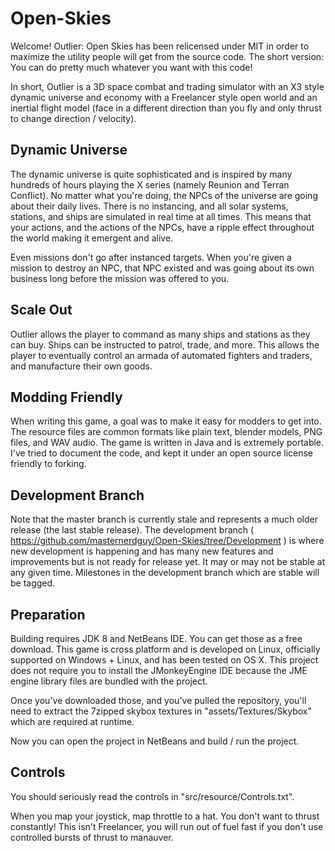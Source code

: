 # Open-Skies

Welcome! Outlier: Open Skies has been relicensed under MIT in order to maximize the utility people will get from the source code. The short version: You can do pretty much whatever you want with this code!

In short, Outlier is a 3D space combat and trading simulator with an X3 style dynamic universe and economy with a Freelancer style open world and an inertial flight model (face in a different direction than you fly and only thrust to change direction / velocity).

Dynamic Universe
----------------
The dynamic universe is quite sophisticated and is inspired by many hundreds of hours playing the X series (namely Reunion and Terran Conflict). No matter what you're doing, the NPCs of the universe are going about their daily lives. There is no instancing, and all solar systems, stations, and ships are simulated in real time at all times. This means that your actions, and the actions of the NPCs, have a ripple effect throughout the world making it emergent and alive.

Even missions don't go after instanced targets. When you're given a mission to destroy an NPC, that NPC existed and was going about its own business long before the mission was offered to you.

Scale Out
---------
Outlier allows the player to command as many ships and stations as they can buy. Ships can be instructed to patrol, trade, and more. This allows the player to eventually control an armada of automated fighters and traders, and manufacture their own goods.

Modding Friendly
----------------
When writing this game, a goal was to make it easy for modders to get into. The resource files are common formats like plain text, blender models, PNG files, and WAV audio. The game is written in Java and is extremely portable. I've tried to document the code, and kept it under an open source license friendly to forking.

Development Branch
------------------
Note that the master branch is currently stale and represents a much older release (the last stable release). The development branch ( https://github.com/masternerdguy/Open-Skies/tree/Development ) is where new development is happening and has many new features and improvements but is not ready for release yet. It may or may not be stable at any given time. Milestones in the development branch which are stable will be tagged.

Preparation 
-----------
Building requires JDK 8 and NetBeans IDE. You can get those as a free download. This game is cross platform and is developed on Linux, officially supported on Windows + Linux, and has been tested on OS X. This project does not require you to install the JMonkeyEngine IDE because the JME engine library files are bundled with the project.

Once you've downloaded those, and you've pulled the repository, you'll need to extract the 7zipped skybox textures in "assets/Textures/Skybox" which are required at runtime.

Now you can open the project in NetBeans and build / run the project.

Controls
--------
You should seriously read the controls in "src/resource/Controls.txt".

When you map your joystick, map throttle to a hat. You don't want to thrust constantly! This isn't Freelancer, you will run out of fuel fast if you don't use controlled bursts of thrust to manauver.
